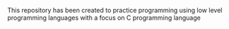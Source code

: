 This repository has been created to practice programming using low level programming languages with a focus on C programming language
